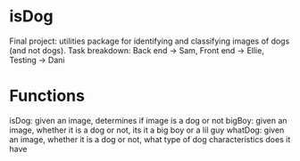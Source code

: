 # isDog
Final project: utilities package for identifying and classifying images of dogs (and not dogs). 
Task breakdown: Back end -> Sam, Front end -> Ellie, Testing -> Dani

# Functions
isDog: given an image, determines if image is a dog or not
bigBoy: given an image, whether it is a dog or not, its it a big boy or a lil guy
whatDog: given an image, whether it is a dog or not, what type of dog characteristics does it have
